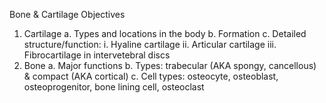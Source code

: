 Bone & Cartilage
Objectives
1) Cartilage
a. Types and locations in the body
b. Formation
c. Detailed structure/function:
i. Hyaline cartilage
ii. Articular cartilage
iii. Fibrocartilage in intervetebral discs
2) Bone
a. Major functions
b. Types:  trabecular (AKA spongy, cancellous) & compact (AKA cortical)
c. Cell types:  osteocyte, osteoblast, osteoprogenitor, bone lining cell, osteoclast

